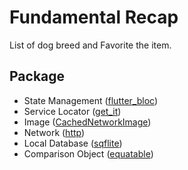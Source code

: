 # Fundamental Recap

List of dog breed and Favorite the item.

## Package

- State Management ([flutter_bloc](https://pub.dev/packages/flutter_bloc))
- Service Locator ([get_it](https://pub.dev/packages/get_it))
- Image ([CachedNetworkImage](https://pub.dev/packages/cached_network_image))
- Network ([http](https://pub.dev/packages/http))
- Local Database ([sqflite](https://pub.dev/packages/sqflite))
- Comparison Object ([equatable](https://pub.dev/packages/equatable))